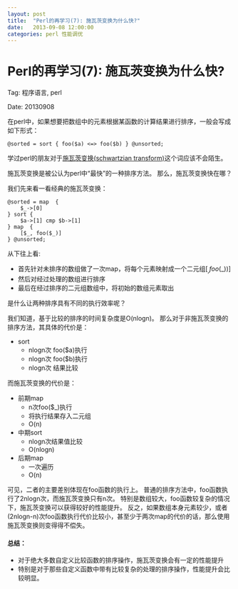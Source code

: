 ```yaml
---
layout: post
title:  "Perl的再学习(7): 施瓦茨变换为什么快?"
date:   2013-09-08 12:00:00
categories: perl 性能调优
---
```




Perl的再学习(7): 施瓦茨变换为什么快?
====================================

Tag: 程序语言, perl

Date: 20130908

在perl中，如果想要把数组中的元素根据某函数的计算结果进行排序，一般会写成如下形式：

	@sorted = sort { foo($a) <=> foo($b) } @unsorted;

学过perl的朋友对于[施瓦茨变换(schwartzian transform)](#http://en.wikipedia.org/wiki/Schwartzian_transform)这个词应该不会陌生。

施瓦茨变换是被公认为perl中“最快”的一种排序方法。
那么，施瓦茨变换快在哪？

我们先来看一看经典的施瓦茨变换：

	@sorted = map  { 
		$_->[0] 
	} sort { 
		$a->[1] cmp $b->[1] 
	} map  { 
		[$_, foo($_)] 
	} @unsorted;

从下往上看:

* 首先针对未排序的数组做了一次map，将每个元素映射成一个二元组[$_, foo($_))]
* 然后对经过处理的数组进行排序
* 最后在经过排序的二元组数组中，将初始的数组元素取出

是什么让两种排序具有不同的执行效率呢？

我们知道，基于比较的排序的时间复杂度是O(nlogn)。
那么对于非施瓦茨变换的排序方法，其具体的代价是：

* sort
	* nlogn次 foo($a)执行
	* nlogn次 foo($b)执行
	* nlogn次 结果比较

而施瓦茨变换的代价是：

* 前期map
	* n次foo($_)执行
	* 将执行结果存入二元组
	* O(n)
* 中期sort
	* nlogn次结果值比较
	* O(nlogn)
* 后期map
	* 一次遍历
	* O(n)
		
可见，二者的主要差别体现在foo函数的执行上。
普通的排序方法中，foo函数执行了2nlogn次，而施瓦茨变换只有n次。
特别是数组较大，foo函数较复杂的情况下，施瓦茨变换可以获得较好的性能提升。
反之，如果数组本身元素较少，或者(2nlogn-n)次foo函数执行代价比较小，甚至少于两次map的代价的话，那么使用施瓦茨变换则变得得不偿失。


#### 总结：

* 对于绝大多数自定义比较函数的排序操作，施瓦茨变换会有一定的性能提升
* 特别是对于那些自定义函数中带有比较复杂的处理的排序操作，性能提升会比较明显。
